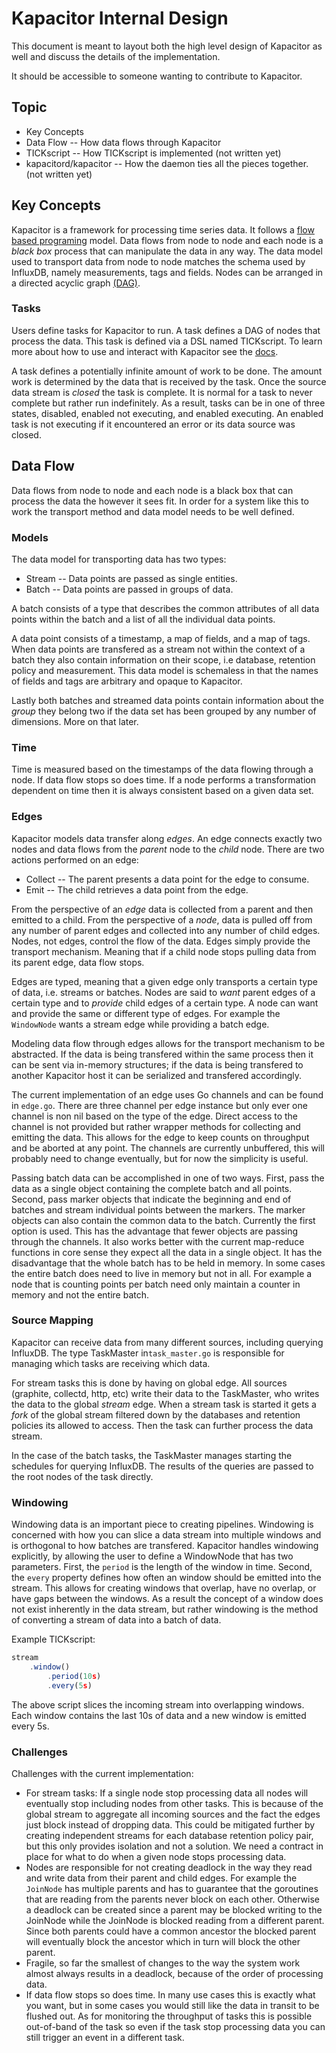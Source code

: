# Kapacitor Internal Design

This document is meant to layout both the high level design of Kapacitor as well and discuss the details
of the implementation.

It should be accessible to someone wanting to contribute to Kapacitor.


## Topic

* Key Concepts
* Data Flow -- How data flows through Kapacitor
* TICKscript -- How TICKscript is implemented (not written yet)
* kapacitord/kapacitor -- How the daemon ties all the pieces together. (not written yet)


## Key Concepts

Kapacitor is a framework for processing time series data.
It follows a [flow based programing](https://en.wikipedia.org/wiki/Flow-based_programming) model.
Data flows from node to node and each node is a *black box* process that can manipulate the data in any way.
The data model used to transport data from node to node matches the schema used by InfluxDB, namely measurements, tags and fields.
Nodes can be arranged in a directed acyclic graph [(DAG)](https://en.wikipedia.org/wiki/Directed_acyclic_graph).

### Tasks

Users define tasks for Kapacitor to run.
A task defines a DAG of nodes that process the data.
This task is defined via a DSL named TICKscript.
To learn more about how to use and interact with Kapacitor see the [docs](https://docs.influxdata.com/kapacitor/).

A task defines a potentially infinite amount of work to be done.
The amount work is determined by the data that is received by the task.
Once the source data stream is *closed* the task is complete.
It is normal for a task to never complete but rather run indefinitely.
As a result, tasks can be in one of three states, disabled, enabled not executing, and enabled executing.
An enabled task is not executing if it encountered an error or its data source was closed.

## Data Flow

Data flows from node to node and each node is a black box that can process the data the however it sees fit.
In order for a system like this to work the transport method and data model needs to be well defined.

### Models

The data model for transporting data has two types:

* Stream -- Data points are passed as single entities.
* Batch -- Data points are passed in groups of data.

A batch consists of a type that describes the common attributes of all data points within the batch
and a list of all the individual data points.

A data point consists of a timestamp, a map of fields, and a map of tags.
When data points are transfered as a stream not within the context of a batch they
also contain information on their scope, i.e database, retention policy and measurement.
This data model is schemaless in that the names of fields and tags are arbitrary and opaque to Kapacitor.

Lastly both batches and streamed data points contain information about the *group* they belong two if
the data set has been grouped by any number of dimensions. More on that later.

### Time

Time is measured based on the timestamps of the data flowing through a node.
If data flow stops so does time.
If a node performs a transformation dependent on time then it is always consistent based on a given data set.

### Edges

Kapacitor models data transfer along *edges*.
An edge connects exactly two nodes and data flows from the *parent* node to the *child* node.
There are two actions performed on an edge:

* Collect -- The parent presents a data point for the edge to consume.
* Emit -- The child retrieves a data point from the edge.

From the perspective of an *edge* data is collected from a parent and then emitted to a child.
From the perspective of a *node*, data is pulled off from any number of parent
edges and collected into any number of child edges.
Nodes, not edges, control the flow of the data. Edges simply provide the transport mechanism.
Meaning that if a child node stops pulling data from its parent edge, data flow stops.

Edges are typed, meaning that a given edge only transports a certain type of data, i.e. streams or batches.
Nodes are said to *want* parent edges of a certain type and to *provide* child edges of a certain type.
A node can want and provide the same or different type of edges. For example the `WindowNode` wants a stream edge
while providing a batch edge.

Modeling data flow through edges allows for the transport mechanism to be abstracted.
If the data is being transfered within the same process then it can be sent via in-memory structures;
if the data is being transfered to another Kapacitor host it can be serialized and transfered accordingly.

The current implementation of an edge uses Go channels and can be found in `edge.go`.
There are three channel per edge instance but only ever one channel is non nil based on the type of the edge.
Direct access to the channel is not provided but rather wrapper methods for collecting and emitting the data.
This allows for the edge to keep counts on throughput and be aborted at any point.
The channels are currently unbuffered, this will probably need to change eventually, but for now the simplicity is useful.

Passing batch data can be accomplished in one of two ways.
First, pass the data as a single object containing the complete batch and all points.
Second, pass marker objects that indicate the beginning and end of batches and stream individual points between the markers.
The marker objects can also contain the common data to the batch.
Currently the first option is used.
This has the advantage that fewer objects are passing through the channels.
It also works better with the current map-reduce functions in core sense they expect all the data in a single object.
It has the disadvantage that the whole batch has to be held in memory.
In some cases the entire batch does need to live in memory but not in all.
For example a node that is counting points per batch need only maintain a counter in memory and not the entire batch.

### Source Mapping

Kapacitor can receive data from many different sources, including querying InfluxDB.
The type TaskMaster in`task_master.go` is responsible for managing which tasks are receiving which data.

For stream tasks this is done by having on global edge.
All sources (graphite, collectd, http, etc) write their data to the TaskMaster, who writes the data to the global *stream* edge.
When a stream task is started it gets a *fork* of the global stream filtered down by the databases and retention policies its allowed to access.
Then the task can further process the data stream.

In the case of the batch tasks, the TaskMaster manages starting the schedules for querying InfluxDB.
The results of the queries are passed to the root nodes of the task directly.


### Windowing

Windowing data is an important piece to creating pipelines.
Windowing is concerned with how you can slice a data stream into multiple windows and is orthogonal to how batches are transfered.
Kapacitor handles windowing explicitly, by allowing the user to define a WindowNode
that has two parameters. First, the `period` is the length of the window in time.
Second, the `every` property defines how often an window should be emitted into the stream.
This allows for creating windows that overlap, have no overlap, or have gaps between the windows.
As a result the concept of a window does not exist inherently in the data stream, but rather windowing is the method of converting a stream of data into a batch of data.

Example TICKscript:

```javascript
stream
    .window()
        .period(10s)
        .every(5s)
```

The above script slices the incoming stream into overlapping windows.
Each window contains the last 10s of data and a new window is emitted every 5s.


### Challenges

Challenges with the current implementation:

* For stream tasks: If a single node stop processing data all nodes will eventually stop including nodes from other tasks.
    This is because of the global stream to aggregate all incoming sources and the fact the edges just block instead of dropping data.
    This could be mitigated further by creating independent streams for each database retention policy pair, but this only provides isolation and not a solution.
    We need a contract in place for what to do when a given node stops processing data.
* Nodes are responsible for not creating deadlock in the way they read and write data from their parent and child edges.
    For example the `JoinNode` has multiple parents and has to guarantee that the goroutines that are reading from the parents never block on each other.
    Otherwise a deadlock can be created since a parent may be blocked writing to the JoinNode while the JoinNode is blocked reading from a different parent.
    Since both parents could have a common ancestor the blocked parent will eventually block the ancestor which in turn will block the other parent.
* Fragile, so far the smallest of changes to the way the system work almost always results in a deadlock, because of the order of processing data.
* If data flow stops so does time. In many use cases this is exactly what you want, but in some cases you would still like the data in transit to be flushed out.
    As for monitoring the throughput of tasks this is possible out-of-band of the task so even if the task stop processing data you can still trigger an event in a different task.

